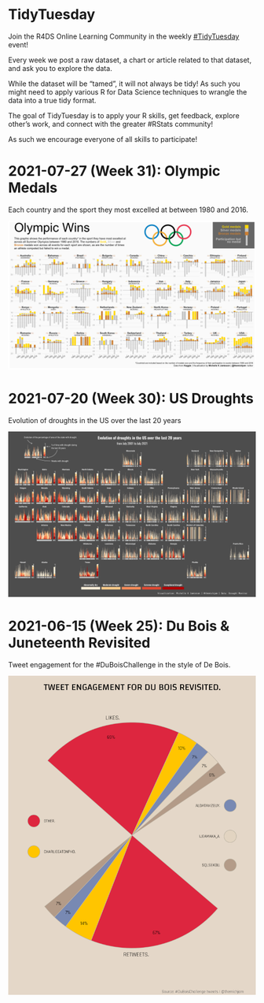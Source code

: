 # TidyTuesday
  
Join the R4DS Online Learning Community in the weekly [#TidyTuesday](https://github.com/rfordatascience/tidytuesday) event!
    
Every week we post a raw dataset, a chart or article related to that dataset, and ask you to explore the data.
    
While the dataset will be “tamed”, it will not always be tidy! As such you might need to apply various R for Data Science techniques to wrangle the data into a true tidy format.

The goal of TidyTuesday is to apply your R skills, get feedback, explore other’s work, and connect with the greater #RStats community!

As such we encourage everyone of all skills to participate!


# 2021-07-27 (Week 31): Olympic Medals

Each country and the sport they most excelled at between 1980 and 2016.

![Olympic Medals](render/olympics.png)


# 2021-07-20 (Week 30): US Droughts

Evolution of droughts in the US over the last 20 years

![Engagement for Du Bois Challenge](render/droughts.png)


# 2021-06-15 (Week 25): Du Bois & Juneteenth Revisited

Tweet engagement for the #DuBoisChallenge in the style of De Bois.

![Engagement for Du Bois Challenge](render/dubois.png)